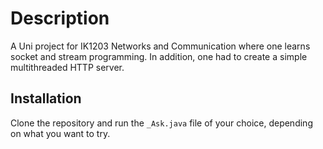 # Description

A Uni project for IK1203 Networks and Communication where one learns socket and stream programming. In addition, one had to create a simple multithreaded HTTP server.

## Installation

Clone the repository and run the `_Ask.java` file of your choice, depending on what you want to try.
